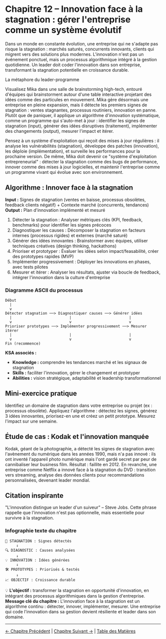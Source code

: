 # Chapitre 12 – Innovation face à la stagnation : gérer l'entreprise comme un système évolutif

Dans un monde en constante évolution, une entreprise qui ne s'adapte pas risque la stagnation : marchés saturés, concurrents innovants, clients qui migrent vers des solutions plus modernes. L'innovation n'est pas un événement ponctuel, mais un processus algorithmique intégré à la gestion quotidienne. Un leader doit coder l'innovation dans son entreprise, transformant la stagnation potentielle en croissance durable.

La métaphore du leader-programme

Visualisez Mika dans une salle de brainstorming high-tech, entouré d'équipes qui brainstorment autour d'une table interactive projetant des idées comme des particules en mouvement. Mika gère désormais une entreprise en pleine expansion, mais il détecte les premiers signes de stagnation : ventes stagnantes, processus routiniers, innovation en panne. Plutôt que de paniquer, il applique un algorithme d'innovation systématique, comme un programme qui s'auto-met à jour : identifier les signes de stagnation (input), générer des idées disruptives (traitement), implémenter des changements (output), mesurer l'impact et itérer.

Pensez à un système d'exploitation qui reçoit des mises à jour régulières : il analyse les vulnérabilités (stagnation), développe des patches (innovation), les déploie (implémentation), et surveille les performances pour la prochaine version. De même, Mika doit devenir ce "système d'exploitation entrepreneurial" : détecter la stagnation comme des bugs de performance, innover comme des mises à jour logicielles, et maintenir l'entreprise comme un programme vivant qui évolue avec son environnement.

## Algorithme : Innover face à la stagnation

**Input :** Signes de stagnation (ventes en baisse, processus obsolètes, feedback clients négatif) + Contexte marché (concurrents, tendances)  
**Output :** Plan d'innovation implémenté et mesuré

1. Détecter la stagnation : Analyser métriques clés (KPI, feedback, benchmarks) pour identifier les signes précoces
2. Diagnostiquer les causes : Décomposer la stagnation en facteurs internes (processus rigides) et externes (marché saturé)
3. Générer des idées innovantes : Brainstormer avec équipes, utiliser techniques créatives (design thinking, hackathons)
4. Prioriser et prototyper : Évaluer les idées selon impact/feasabilité, créer des prototypes rapides (MVP)
5. Implémenter progressivement : Déployer les innovations en phases, avec tests pilotes
6. Mesurer et itérer : Analyser les résultats, ajuster via boucle de feedback, intégrer l'innovation dans la culture d'entreprise

### Diagramme ASCII du processus

```
Début
  |
  v
Détecter stagnation ──> Diagnostiquer causes ──> Générer idées
  |                          |                          |
  v                          v                          v
Prioriser prototypes ──> Implémenter progressivement ──> Mesurer itérer
  |                          |                          |
  v                          v                          v
Fin (recommence)
```

**KSA associés :**  
- **Knowledge :** comprendre les tendances marché et les signaux de stagnation  
- **Skills :** faciliter l'innovation, gérer le changement et prototyper  
- **Abilities :** vision stratégique, adaptabilité et leadership transformationnel

## Mini-exercice pratique

Identifiez un domaine de stagnation dans votre entreprise ou projet (ex : processus obsolète). Appliquez l'algorithme : détectez les signes, générez 3 idées innovantes, priorisez-en une et créez un petit prototype. Mesurez l'impact sur une semaine.

## Étude de cas : Kodak et l'innovation manquée

Kodak, géant de la photographie, a détecté les signes de stagnation avec l'avènement du numérique dans les années 1990, mais n'a pas innové : ils ont inventé l'appareil photo numérique mais l'ont gardé secret par peur de cannibaliser leur business film. Résultat : faillite en 2012. En revanche, une entreprise comme Netflix a innové face à la stagnation du DVD : transition vers streaming, analyse des données clients pour recommandations personnalisées, devenant leader mondial.

## Citation inspirante

"L'innovation distingue un leader d'un suiveur" – Steve Jobs. Cette phrase rappelle que l'innovation n'est pas optionnelle, mais essentielle pour survivre à la stagnation.

### Infographie texte du chapitre

```
🚨 STAGNATION : Signes détectés
     ↓
🔍 DIAGNOSTIC : Causes analysées
     ↓
💡 INNOVATION : Idées générées
     ↓
🛠️ PROTOTYPES : Priorisés & testés
     ↓
📈 OBJECTIF : Croissance durable
```

💡 **L'objectif :** transformer la stagnation en opportunité d'innovation, en intégrant des processus algorithmiques dans la gestion d'entreprise.
**Message clé du chapitre :** L'innovation face à la stagnation est un algorithme continu : détecter, innover, implémenter, mesurer. Une entreprise qui code l'innovation dans sa gestion devient résiliente et leader dans son domaine.

---

[← Chapitre Précédent](chapitre_10_synthese_intermediaire.md) | [Chapitre Suivant →](chapitre_12_blockchain_ksa.md) | [Table des Matières](SUMMARY.md)